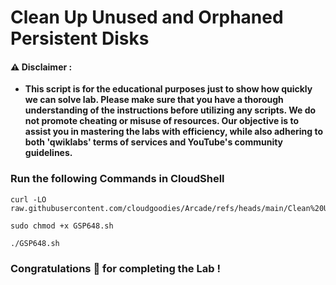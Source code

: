 # Clean Up Unused and Orphaned Persistent Disks


#### ⚠️ Disclaimer :
- **This script is for the educational purposes just to show how quickly we can solve lab. Please make sure that you have a thorough understanding of the instructions before utilizing any scripts. We do not promote cheating or  misuse of resources. Our objective is to assist you in mastering the labs with efficiency, while also adhering to both 'qwiklabs' terms of services and YouTube's community guidelines.**

### Run the following Commands in CloudShell 

```
curl -LO raw.githubusercontent.com/cloudgoodies/Arcade/refs/heads/main/Clean%20Up%20Unused%20and%20Orphaned%20Persistent%20Disks/GSP648.sh

sudo chmod +x GSP648.sh

./GSP648.sh
```

### Congratulations 🎉 for completing the Lab !
